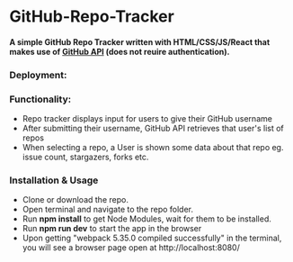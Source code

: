 # GitHub-Repo-Tracker

#### A simple GitHub Repo Tracker written with HTML/CSS/JS/React that makes use of  [GitHub API](https://developer.github.com/v3/repos/#list-repositories-for-a-user) (does not reuire authentication).

### Deployment:



### Functionality:

- Repo tracker displays input for users to give their GitHub username
- After submitting their username, GitHub API retrieves that user's list of repos
- When selecting a repo, a User is shown some data about that repo eg. issue count, stargazers, forks etc.


### Installation & Usage

- Clone or download the repo.
- Open terminal and navigate to the repo folder.
- Run **npm install** to get Node Modules, wait for them to be installed.
- Run **npm run dev** to start the app in the browser
- Upon getting "webpack 5.35.0 compiled successfully" in the terminal, you will see a browser page open at http://localhost:8080/
